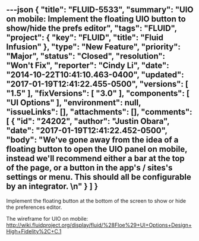 ---json
{
  "title": "FLUID-5533",
  "summary": "UIO on mobile: Implement the floating UIO button to show/hide the prefs editor",
  "tags": "FLUID",
  "project": {
    "key": "FLUID",
    "title": "Fluid Infusion"
  },
  "type": "New Feature",
  "priority": "Major",
  "status": "Closed",
  "resolution": "Won't Fix",
  "reporter": "Cindy Li",
  "date": "2014-10-22T10:41:10.463-0400",
  "updated": "2017-01-19T12:41:22.455-0500",
  "versions": [
    "1.5"
  ],
  "fixVersions": [
    "3.0"
  ],
  "components": [
    "UI Options"
  ],
  "environment": null,
  "issueLinks": [],
  "attachments": [],
  "comments": [
    {
      "id": "24202",
      "author": "Justin Obara",
      "date": "2017-01-19T12:41:22.452-0500",
      "body": "We've gone away from the idea of a floating button to open the UIO panel on mobile, instead we'll recommend either a bar at the top of the page, or a button in the app's / sites's settings or menu. This should all be configurable by an integrator.&#x20;\n"
    }
  ]
}
---
Implement the floating button at the bottom of the screen to show or hide the preferences editor.

The wireframe for UIO on mobile: <http://wiki.fluidproject.org/display/fluid/%28Floe%29+UI+Options+Design+High+Fidelity%2C+C.1>

        